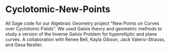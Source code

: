 # Cyclotomic-New-Points
All Sage code for our Algebraic Geometry project "New Points on Curves over Cyclotomic Fields". We used Galois theory and geometric methods to study a version of the Inverse Galois Problem for hyperelliptic and plane curves. A collaboration with Renee Bell, Kayla Gibson, Jack Valerio-Strauss, and Gesa Nestler.
